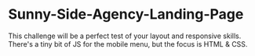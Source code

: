 # Sunny-Side-Agency-Landing-Page
This challenge will be a perfect test of your layout and responsive skills. There's a tiny bit of JS for the mobile menu, but the focus is HTML &amp; CSS.
